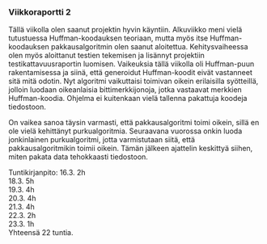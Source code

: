 ### Viikkoraportti 2

Tällä viikolla olen saanut projektin hyvin käyntiin. Alkuviikko meni vielä tutustuessa Huffman-koodauksen teoriaan,
mutta myös itse Huffman-koodauksen pakkausalgoritmin olen saanut aloitettua. Kehitysvaiheessa olen myös aloittanut testien tekemisen ja lisännyt projektiin testikattavuusraportin luomisen. Vaikeuksia tällä viikolla oli Huffman-puun rakentamisessa ja siinä, että generoidut Huffman-koodit eivät vastanneet sitä mitä odotin. Nyt algoritmi vaikuttaisi toimivan oikein erilaisilla syötteillä, jolloin luodaan oikeanlaisia bittimerkkijonoja, jotka vastaavat merkkien Huffman-koodia. Ohjelma ei kuitenkaan vielä tallenna pakattuja koodeja tiedostoon.

On vaikea sanoa täysin varmasti, että pakkausalgoritmi toimi oikein, sillä en ole vielä kehittänyt purkualgoritmia. Seuraavana vuorossa onkin luoda jonkinlainen purkualgoritmi, jotta varmistutaan siitä, että pakkausalgoritmikin toimii oikein.
Tämän jälkeen ajattelin keskittyä siihen, miten pakata data tehokkaasti tiedostoon.

Tuntikirjanpito: 
16.3. 2h \
18.3. 5h \
19.3. 4h \
20.3. 4h \
21.3. 4h \
22.3. 2h \
23.3. 1h \
Yhteensä 22 tuntia.